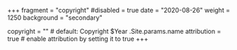 +++
fragment = "copyright"
#disabled = true
date = "2020-08-26"
weight = 1250
background = "secondary"

copyright = "" # default: Copyright $Year .Site.params.name
attribution = true # enable attribution by setting it to true
+++
